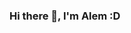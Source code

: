 ### Hi there 👋, I'm Alem :D

<!--
**alemB1/alemB1** is a ✨ _special_ ✨ repository because its `README.md` (this file) appears on your GitHub profile.

I'm 21 years old student at FIT Mostar, trying to learn as much as possible about everything related to IT. I love meeting like-minded people and learning new things from them and improving my current skillset. Currently I'm looking into the whole process of writing fullstack web apps.

## Current skills
[![My Skills](https://skillicons.dev/icons?i=cpp,cs,html,css,js,react,python,selenium,linux,mysql)](https://skillicons.dev)

* My current goal is to learn as much as I can about React.js and Node.js stack
* I'm currently learning React
* I'm looking for help with Kali Linux and things related to penetration testing
* You can reach me via my mail alem.belko@edu.fit.ba
* Fun fact about me: I have been playing the electric guitar for about 5 years now, and I enjoy spending time either in the gym or jamming to my favourite songs :D

